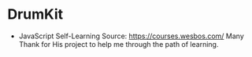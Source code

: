 # DrumKit
- JavaScript Self-Learning
Source: https://courses.wesbos.com/
Many Thank for His project to help me through the path of learning.
